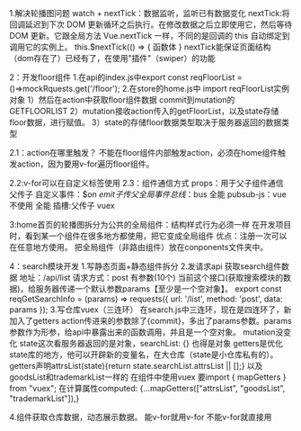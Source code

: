 1.解决轮播图问题
watch + nextTick：数据监听，监听已有数据变化
nextTick:将回调延迟到下次 DOM 更新循环之后执行。在修改数据之后立即使用它，然后等待 DOM 更新。它跟全局方法 Vue.nextTick 一样，不同的是回调的 this 自动绑定到调用它的实例上。
this.$nextTick(() => {
    函数体
}
nextTick能保证页面结构（dom存在了）已经有了，在使用"插件"（swiper）的功能

2：开发floor组件
1.在api的index.js中export const reqFloorList = ()=>mockRquests.get('/floor');
2.在store的home.js中
import reqFloorList实例对象
    1）然后在action中获取floor组件数据 commit到mutation的GETFLOORLIST
    2）mutation接收action传入的getFloorList，以及state存储floor数据，进行赋值。
    3）state的存储floor数据类型取决于服务器返回的数据类型

2.1：action在哪里触发？
不能在floor组件内部触发action，必须在home组件触发action，因为要用v-for遍历floor组件。

2.2:v-for可以在自定义标签使用
2.3：组件通信方式
props：用于父子组件通信 父传子
自定义事件：$on $emit 子传父
全局事件总线：$bus 全能
pubsub-js：vue不使用 全能
插槽:父传子
vuex

3:home首页的轮播图拆分为公共的全局组件：结构样式行为必须一样
在开发项目时，看到某一个组件在很多地方都使用，把它变成全局组件
优点：注册一次可以在任意地方使用。
把全局组件（非路由组件）放在conponents文件夹中。

4：search模块开发
1.写静态页面+静态组件拆分
2.发请求api
    获取search组件数据 地址：/api/list 请求方式：post  有参数(10个)
    当前这个接口(获取搜索模块的数据)，给服务器传递一个默认参数params【至少是一个空对象】。
    export const reqGetSearchInfo = (params) => requests({ url: '/list', method: 'post', data: params });
3.写仓库vuex（三连环）
    在search.js中三连环，现在是四连环了，新加入了getters
    action传进来的参数除了{commit}，多出了params参数。params参数作为形参，给api中暴露出来的函数调用，并且是一个空对象。
    mutation没变化
    state这次看服务器返回的是对象，searchList: {} 也得是对象
    getters是优化state库的地方，他可以开辟新的变量名，在大仓库（state是小仓库私有的）。
    getters声明attrsList(state){return state.searchList.attrsList || [];}    以及goodsList和trademarkList一样的
    在组件中使用vuex 要import { mapGetters } from "vuex";
    在计算属性computed: {...mapGetters(["attrsList", "goodsList", "trademarkList"]),}

4.组件获取仓库数据，动态展示数据。
能v-for就用v-for
不能v-for就直接用


